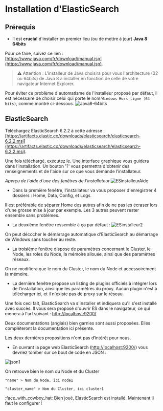 # Installation d'ElasticSearch

## Prérequis

- Il est **crucial** d'installer en premier lieu (ou de mettre à jour) **Java 8 64bits**

Pour ce faire, suivez ce lien : [https://www.java.com/fr/download/manual.jsp](https://www.java.com/fr/download/manual.jsp).
>  :warning: Attention : L'installeur de Java choisira pour vous l'architecture (32 ou 64bits) de Java 8 à installer en fonction de celle de votre navigateur Internet Explorer.

Pour éviter ce problème d'automatisme de l'installeur proposé par défaut, il est nécessaire de choisir celui qui porte le nom `Windows Hors ligne (64 bits)`, comme montré ci-dessous.
![Java8-64bits](/uploads/7c82d20f9d3924f468c68215b4a4c448/Java8-64bits.PNG)

## ElasticSearch

Téléchargez ElasticSearch 6.2.2 à cette adresse : [https://artifacts.elastic.co/downloads/elasticsearch/elasticsearch-6.2.2.msi](https://artifacts.elastic.co/downloads/elasticsearch/elasticsearch-6.2.2.msi).

Une fois téléchargé, exécutez le. 
Une interface graphique vous guidera dans l'installation. 
Un bouton '?' vous permettra d'obtenir des renseignements et de l'aide sur ce que vous demande l'installateur. 

*Aperçu de l'aide d'une des fenêtres de l'installateur*
![ESinstalleurAide](/uploads/fbeb32c78a724880576942222733ad13/ESinstalleurAide.PNG)

*  Dans la première fenêtre, l'installateur va vous proposer d'enregistrer 4 dossiers : Home, Data, Config, et Logs.

Il est préférable de séparer Home des autres afin de ne pas les écraser lors d'une grosse mise à jour par exemple. Les 3 autres peuvent rester ensemble sans problèmes.

*  La deuxième fenêtre ressemble à ça par défaut :
![ESinstalleur2](/uploads/3d1d95a548958beb0bc356b9e1831fff/ESinstalleur2.PNG)

On peut décocher le démarrage automatique d'ElasticSearch au démarrage de Windows sans toucher au reste. 

*  La troisième fenêtre dispose de paramètres concernant le Cluster, le Node, les roles du Node, la mémoire allouée, ainsi que des paramètres réseaux. 

On ne modifiera que le nom du Cluster, le nom du Node et accessoirement la mémoire. 

*  La dernière fenêtre propose un listing de plugins officiels à intégrer lors de l'installation, ainsi que les paramètres du proxy. Aucun plugin n'est à télécharger ici, et il n'existe pas de proxy sur le réseau. 

Une fois ceci fait, ElasticSearch va s'installer et indiquera qu'il s'est installé avec succès. 
Il vous sera proposé d'ouvrir ES dans le navigateur, ce qui mènera à l'url suivant : [http://localhost:9200/](http://localhost:9200/)

Deux documentations (anglais) bien garnies sont aussi proposées. Elles compléteront la documentation ici présente.

Les deux dernières propositions n'ont pas d’intérêt pour nous. 

*  En ouvrant la page web ElasticSearch ([http://localhost:9200/](http://localhost:9200/)) vous devriez tomber sur ce bout de code en JSON :

![json1](/uploads/bf5d6e30d6c4acdb05fb8aa3370b94cf/json1.PNG)

On retrouve bien le nom du Node et du Cluster

`"name" > Nom du Node, ici node1`

`"cluster_name" > Nom du Cluster, ici cluster1`

:face_with_cowboy_hat: Bien joué, ElasticSearch est installé. Maintenant il faut le configurer ! 




